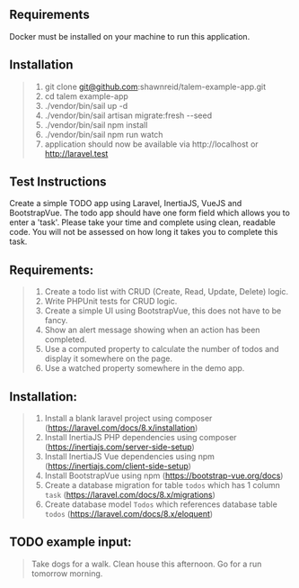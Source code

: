 ## Requirements
Docker must be installed on your machine to run this application.

## Installation 

> 1) git clone git@github.com:shawnreid/talem-example-app.git
> 2) cd talem example-app
> 3) ./vendor/bin/sail up -d
> 4) ./vendor/bin/sail artisan migrate:fresh --seed
> 5) ./vendor/bin/sail npm install
> 6) ./vendor/bin/sail npm run watch
> 7) application should now be available via http://localhost or http://laravel.test

## Test Instructions

Create a simple TODO app using Laravel, InertiaJS, VueJS and BootstrapVue. The todo app should have one form field which allows you to enter a 'task'. Please take your time and complete using clean, readable code. You will not be assessed on how long it takes you to complete this task.

## Requirements:
> 1) Create a todo list with CRUD (Create, Read, Update, Delete) logic.
> 2) Write PHPUnit tests for CRUD logic.
> 3) Create a simple UI using BootstrapVue, this does not have to be fancy.
> 4) Show an alert message showing when an action has been completed.
> 5) Use a computed property to calculate the number of todos and display it somewhere on the page.
> 6) Use a watched property somewhere in the demo app.

## Installation:
> 1) Install a blank laravel project using composer (https://laravel.com/docs/8.x/installation)
> 2) Install InertiaJS PHP dependencies using composer (https://inertiajs.com/server-side-setup)
> 3) Install InertiaJS Vue dependencies using npm (https://inertiajs.com/client-side-setup)
> 4) Install BootstrapVue using npm (https://bootstrap-vue.org/docs)
> 5) Create a database migration for table `todos` which has 1 column `task` (https://laravel.com/docs/8.x/migrations)
> 6) Create database model `Todos` which references database table `todos` (https://laravel.com/docs/8.x/eloquent)

## TODO example input:
> Take dogs for a walk.
> Clean house this afternoon.
> Go for a run tomorrow morning.
